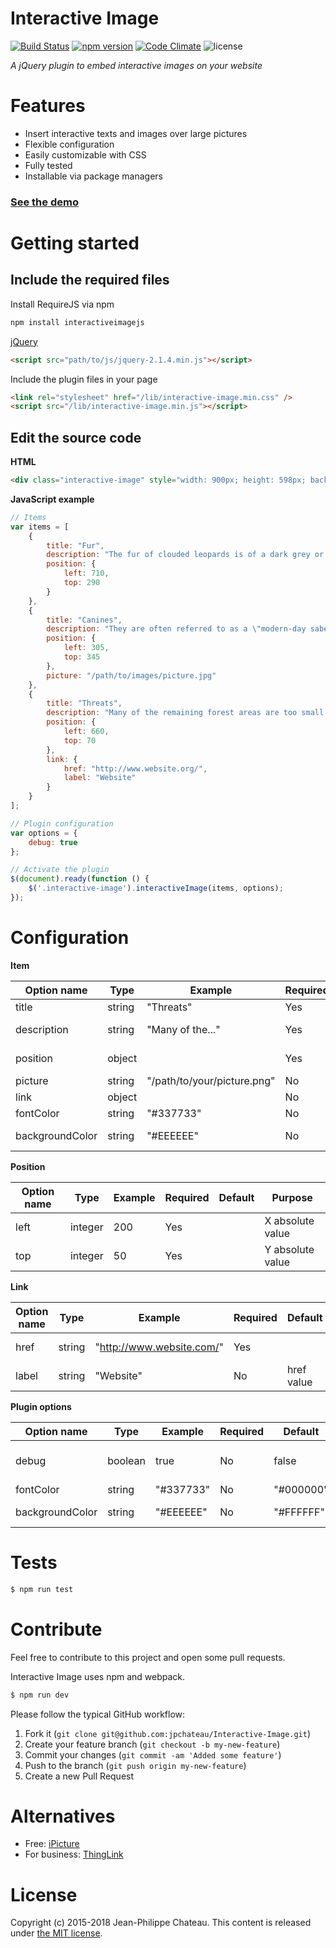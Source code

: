 # Interactive Image

[![Build Status](https://travis-ci.org/jpchateau/Interactive-Image.svg?branch=master)](https://travis-ci.org/jpchateau/Interactive-Image)
[![npm version](https://badge.fury.io/js/interactiveimagejs.svg)](http://badge.fury.io/js/interactiveimagejs)
[![Code Climate](https://codeclimate.com/github/jpchateau/Interactive-Image/badges/gpa.svg)](https://codeclimate.com/github/jpchateau/Interactive-Image)
![license](http://img.shields.io/badge/license-MIT-brightgreen.svg?style=flat)

*A jQuery plugin to embed interactive images on your website*

# Features

- Insert interactive texts and images over large pictures
- Flexible configuration
- Easily customizable with CSS
- Fully tested
- Installable via package managers


### [See the demo](http://www.jpchateau.com/demo/interactive-image)

# Getting started

## Include the required files

Install RequireJS via npm
```bash
npm install interactiveimagejs
```


[jQuery](https://jquery.com/download/)
```html
<script src="path/to/js/jquery-2.1.4.min.js"></script>
```

Include the plugin files in your page
```html
<link rel="stylesheet" href="/lib/interactive-image.min.css" />
<script src="/lib/interactive-image.min.js"></script>
```

## Edit the source code

**HTML**

```html
<div class="interactive-image" style="width: 900px; height: 598px; background: url('/path/to/images/image.jpg');"></div>
```

**JavaScript example**

```javascript
// Items
var items = [
    {
        title: "Fur",
        description: "The fur of clouded leopards is of a dark grey or ochreous...",
        position: {
            left: 710,
            top: 290
        }
    },
    {
        title: "Canines",
        description: "They are often referred to as a \"modern-day saber tooth\"...",
        position: {
            left: 305,
            top: 345
        },
        picture: "/path/to/images/picture.jpg"
    },
    {
        title: "Threats",
        description: "Many of the remaining forest areas are too small to ensure...",
        position: {
            left: 660,
            top: 70
        },
        link: {
            href: "http://www.website.org/",
            label: "Website"
        }
    }
];

// Plugin configuration
var options = {
    debug: true
};

// Activate the plugin
$(document).ready(function () {
    $('.interactive-image').interactiveImage(items, options);
});
```

# Configuration

**Item**

| Option name     | Type    | Example                     | Required | Default   | Purpose          |
| --------------- | ------- | --------------------------- | -------- | --------- | ---------------- |
| title           | string  | "Threats"                   | Yes      |           | Title            |
| description     | string  | "Many of the..."            | Yes      |           | Descriptive text |
| position        | object  |                             | Yes      |           | Marker position  |
| picture         | string  | "/path/to/your/picture.png" | No       |           | Illustration     |
| link            | object  |                             | No       |           | Link             |
| fontColor       | string  | "#337733"                   | No       | "#000000" | Text color       |
| backgroundColor | string  | "#EEEEEE"                   | No       | "#FFFFFF" | Background color |

**Position**

| Option name     | Type    | Example | Required | Default | Purpose          |
| --------------- | ------- | ------- | -------- | ------- | ---------------- |
| left            | integer | 200     | Yes      |         | X absolute value |
| top             | integer | 50      | Yes      |         | Y absolute value |

**Link**

| Option name     | Type    | Example                   | Required | Default    | Purpose        |
| --------------- | ------- | ------------------------- | -------- | ---------- | -------------- |
| href            | string  | "http://www.website.com/" | Yes      |            | href attribute |
| label           | string  | "Website"                 | No       | href value | Label          |

**Plugin options**

| Option name     | Type    | Example   | Required | Default   | Purpose                 |
| --------------- | ------- | --------- | -------- | --------- | ----------------------- |
| debug           | boolean | true      | No       | false     | Logs enabled in console |
| fontColor       | string  | "#337733" | No       | "#000000" | Text color              |
| backgroundColor | string  | "#EEEEEE" | No       | "#FFFFFF" | Background color        |



# Tests

```bash
$ npm run test
```

# Contribute

Feel free to contribute to this project and open some pull requests.

Interactive Image uses npm and webpack.

```bash
$ npm run dev
```

Please follow the typical GitHub workflow:

1. Fork it (`git clone git@github.com:jpchateau/Interactive-Image.git`)
2. Create your feature branch (`git checkout -b my-new-feature`)
3. Commit your changes (`git commit -am 'Added some feature'`)
4. Push to the branch (`git push origin my-new-feature`)
5. Create a new Pull Request


# Alternatives

* Free: [iPicture](http://ipicture-square.justmybit.com/)
* For business: [ThingLink](https://www.thinglink.com/)


# License

Copyright (c) 2015-2018 Jean-Philippe Chateau.
This content is released under [the MIT license](https://github.com/jpchateau/Interactive-Image/blob/master/LICENSE).
